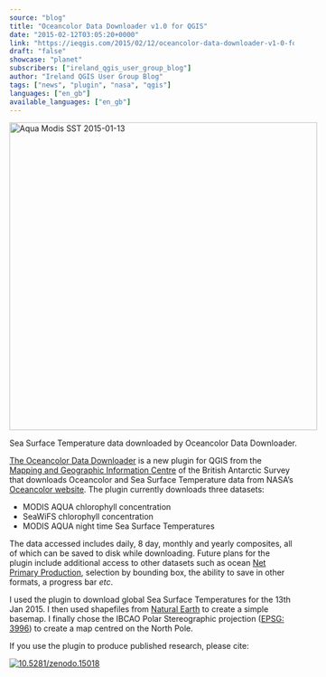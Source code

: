 ```yaml
---
source: "blog"
title: "Oceancolor Data Downloader v1.0 for QGIS"
date: "2015-02-12T03:05:20+0000"
link: "https://ieqgis.com/2015/02/12/oceancolor-data-downloader-v1-0-for-qgis/"
draft: "false"
showcase: "planet"
subscribers: ["ireland_qgis_user_group_blog"]
author: "Ireland QGIS User Group Blog"
tags: ["news", "plugin", "nasa", "qgis"]
languages: ["en_gb"]
available_languages: ["en_gb"]
---
```


<div class="wp-caption alignnone" id="attachment_702" style="width: 555px;"><a href="https://ieqgis.com/wp-content/uploads/2015/02/aqua-modis-sst-2015-01-13.png"><img alt="Aqua Modis SST 2015-01-13" class="wp-image-702 size-large" height="545" src="/img/subscribers/ireland_qgis_user_group_blog/oceancolor-data-downloader-v1-0-for-qgis/aqua-modis-sst-2015-01-13.webp" width="545"/></a><p class="wp-caption-text" id="caption-attachment-702">Sea Surface Temperature data downloaded by Oceancolor Data Downloader.</p></div>
<p><span style="color: #f7f9ff; text-decoration: underline;"><a href="https://github.com/antarctica/oceancolor_downloader">The Oceancolor Data Downloader</a></span> is a new plugin for QGIS from the <span style="color: #f7f9ff; text-decoration: underline;"><a href="http://www.antarctica.ac.uk//about_bas/our_organisation/eid/magic.php">Mapping and Geographic Information Centre</a></span> of the British Antarctic Survey that downloads Oceancolor and Sea Surface Temperature data from NASA’s <span style="color: #f7f9ff; text-decoration: underline;"><a href="http://oceancolor.gsfc.nasa.gov/">Oceancolor website</a></span>. The plugin currently downloads three datasets:</p>
<ul>
<li>MODIS AQUA chlorophyll concentration</li>
<li>SeaWiFS chlorophyll concentration</li>
<li>MODIS AQUA night time Sea Surface Temperatures</li>
</ul>
<p>The data accessed includes daily, 8 day, monthly and yearly composites, all of which can be saved to disk while downloading. Future plans for the plugin include additional access to other datasets such as ocean <span style="color: #f7f9ff; text-decoration: underline;"><a href="http://www.science.oregonstate.edu/ocean.productivity/">Net Primary Production</a></span>, selection by bounding box, the ability to save in other formats, a progress bar <em>etc</em>.</p>
<p>I used the plugin to download global Sea Surface Temperatures for the 13th Jan 2015. I then used shapefiles from <span style="color: #f7f9ff; text-decoration: underline;"><a href="http://www.naturalearthdata.com/">Natural Earth</a></span> to create a simple basemap. I finally chose the IBCAO Polar Stereographic projection (<span style="color: #f7f9ff; text-decoration: underline;"><a href="http://epsg.io/3996">EPSG: 3996</a></span>) to create a map centred on the North Pole.</p>
<p>If you use the plugin to produce published research, please cite:</p>
<p><a href="http://dx.doi.org/10.5281/zenodo.15018"><img alt="10.5281/zenodo.15018" src="/img/subscribers/ireland_qgis_user_group_blog/oceancolor-data-downloader-v1-0-for-qgis/zenodo.15018.svg"/></a></p>
